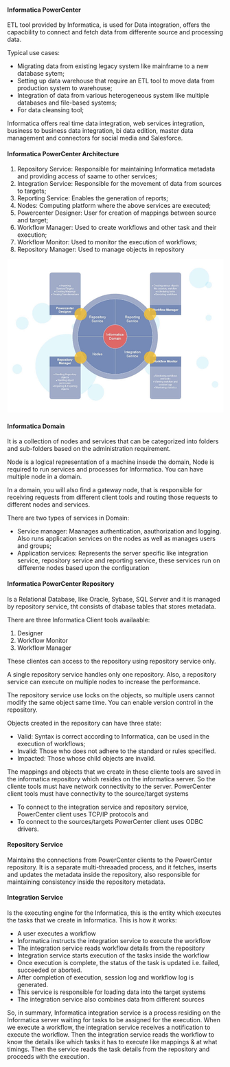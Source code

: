 #### Informatica PowerCenter

ETL tool provided by Informatica, is used for Data integration, offers the capacbility to connect and fetch data from differente source and processing data.

Typical use cases:

* Migrating data from existing legacy system like mainframe to a new database sytem;
* Setting up data warehouse that require an ETL tool to move data from production system to warehouse;
* Integration of data from various heterogeneous system like multiple databases and file-based systems;
* For data cleansing tool;

Informatica offers real time data integration, web services integration, business to business data integration, bi data edition, master data management and connectors for social media and Salesforce.

#### Informatica PowerCenter Architecture

1. Repository Service: Responsible for maintaining Informatica metadata and providing access of saame to other services;
2. Integration Service: Responsible for the movement of data from sources to targets;
3. Reporting Service: Enables the generation of reports;
4. Nodes: Computing platform where the above services are executed;
5. Powercenter Designer: User for creation of mappings between source and target;
6. Workflow Manager: Used to create workflows and other task and their execution;
7. Workflow Monitor: Used to monitor the execution of workflows;
8. Repository Manager: Used to manage objects in repository

![PowerCenter Architecture)](powercenter_architecture.png "PowerCenter")

#### Informatica Domain

It is a collection of nodes and services that can be categorized into folders and sub-folders based on the administration requirement.

Node is a logical representation of a machine insede the domain, Node is required to run services and processes for Informatica. You can have multiple node in a domain.

In a domain, you will also find a gateway node, that is responsible for receiving requests from different client tools and routing those requests to different nodes and services.

There are two types of services in Domain:

* Service manager: Maanages authentication, aauthorization and logging. Also runs application services on the nodes as well as manages users and groups;
* Application services: Represents the server specific like integration service, repository service and reporting service, these services run on differente nodes based upon the configuration

#### Informatica PowerCenter Repository

Is a Relational Database, like Oracle, Sybase, SQL Server and it is managed by repository service, tht consists of dtabase tables that stores metadata.

There are three Informatica Client tools availaable:

1. Designer
2. Workflow Monitor
3. Workflow Manager

These clientes can access to the repository using repository service only.

A single repository service handles only one repository. Also, a repository service can execute on multiple nodes to increase the performance.

The repository service use locks on the objects, so multiple users cannot modify the same object same time. You can enable version control in the repository.

Objects created in the repository can have three state:

* Valid: Syntax is correct according to Informatica, can be used in the execution of workflows;
* Invalid: Those who does not adhere to the standard or rules specified.
* Impacted: Those whose child objects are invalid.


The mappings and objects that we create in these cliente tools are saved in the informatica repository which resides on the informatica server. So the cliente tools must have network connectivity to the server. PowerCenter client tools must have connectivity to the source/target systems

* To connect to the integration service and repository service, PowerCenter client uses TCP/IP protocols and
* To connect to the sources/targets PowerCenter client uses ODBC drivers.


#### Repository Service

Maintains the connections from PowerCenter clients to the PowerCenter repository. It is a separate multi-threaaded process, and it fetches, inserts and updates the metadata inside the repository, also responsible for maintaining consistency inside the repository metadata.

#### Integration Service

Is the executing engine for the Informatica, this is the entity which executes the tasks that we create in Informatica. This is how it works:

-  A user executes a workflow    
-   Informatica instructs the integration service to execute the workflow    
-   The integration service reads workflow details from the repository 
-   Integration service starts execution of the tasks inside the workflow    
-   Once execution is complete, the status of the task is updated i.e. failed, succeeded or aborted.    
-   After completion of execution, session log and workflow log is generated.    
-   This service is responsible for loading data into the target systems 
-   The integration service also combines data from different sources

So, in summary, Informatica integration service is a process residing on the Informatica server waiting for tasks to be assigned for the execution. When we execute a workflow, the integration service receives a notification to execute the workflow. Then the integration service reads the workflow to know the details like which tasks it has to execute like mappings & at what timings. Then the service reads the task details from the repository and proceeds with the execution.

